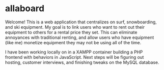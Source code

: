 # allaboard

Welcome! This is a web application that centralizes on surf, snowboarding, and ski equipment. My goal is to link users who want to rent out their equipment to others for a rental price they set. This can eliminate annoyances with traditional renting, and allow users who have equipment (like me) monetize equipment they may not be using all of the time. 

I have been working locally on in a XAMPP container building a PHP frontend with behaviors in JavaScript. Next steps will be figuring out hosting, customer interviews, and finishing tweaks on the MySQL database. 
